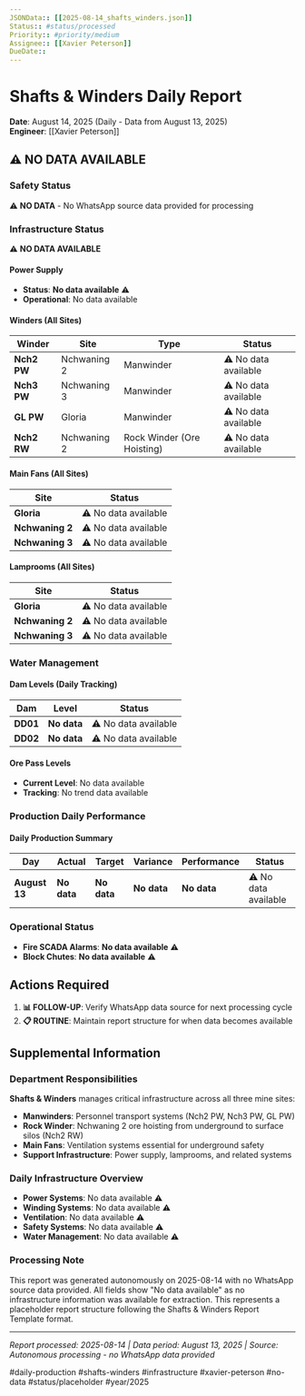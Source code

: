 ```yaml
---
JSONData:: [[2025-08-14_shafts_winders.json]]
Status:: #status/processed
Priority:: #priority/medium
Assignee:: [[Xavier Peterson]]
DueDate::
---
```


# Shafts & Winders Daily Report
**Date**: August 14, 2025 (Daily - Data from August 13, 2025)  
**Engineer**: [[Xavier Peterson]]  

## ⚠️ NO DATA AVAILABLE

### Safety Status
⚠️ **NO DATA** - No WhatsApp source data provided for processing

### Infrastructure Status
⚠️ **NO DATA AVAILABLE**

#### Power Supply
- **Status**: **No data available** ⚠️
- **Operational**: No data available

#### Winders (All Sites)
| Winder | Site | Type | Status |
|--------|------|------|--------|
| **Nch2 PW** | Nchwaning 2 | Manwinder | ⚠️ No data available |
| **Nch3 PW** | Nchwaning 3 | Manwinder | ⚠️ No data available |
| **GL PW** | Gloria | Manwinder | ⚠️ No data available |
| **Nch2 RW** | Nchwaning 2 | Rock Winder (Ore Hoisting) | ⚠️ No data available |

#### Main Fans (All Sites)
| Site | Status |
|------|--------|
| **Gloria** | ⚠️ No data available |
| **Nchwaning 2** | ⚠️ No data available |
| **Nchwaning 3** | ⚠️ No data available |

#### Lamprooms (All Sites)
| Site | Status |
|------|--------|
| **Gloria** | ⚠️ No data available |
| **Nchwaning 2** | ⚠️ No data available |
| **Nchwaning 3** | ⚠️ No data available |

### Water Management

#### Dam Levels (Daily Tracking)
| Dam | Level | Status |
|-----|-------|--------|
| **DD01** | **No data** | ⚠️ No data available |
| **DD02** | **No data** | ⚠️ No data available |

#### Ore Pass Levels
- **Current Level**: No data available
- **Tracking**: No trend data available

### Production Daily Performance

#### Daily Production Summary
| Day | Actual | Target | Variance | Performance | Status |
|-----|--------|--------|----------|-------------|--------|
| **August 13** | **No data** | **No data** | **No data** | **No data** | ⚠️ No data available |

### Operational Status
- **Fire SCADA Alarms**: **No data available** ⚠️
- **Block Chutes**: **No data available** ⚠️

## Actions Required

1. **📊 FOLLOW-UP**: Verify WhatsApp data source for next processing cycle
2. **📋 ROUTINE**: Maintain report structure for when data becomes available

## Supplemental Information

### Department Responsibilities
**Shafts & Winders** manages critical infrastructure across all three mine sites:
- **Manwinders**: Personnel transport systems (Nch2 PW, Nch3 PW, GL PW)
- **Rock Winder**: Nchwaning 2 ore hoisting from underground to surface silos (Nch2 RW)
- **Main Fans**: Ventilation systems essential for underground safety
- **Support Infrastructure**: Power supply, lamprooms, and related systems

### Daily Infrastructure Overview
- **Power Systems**: No data available ⚠️
- **Winding Systems**: No data available ⚠️
- **Ventilation**: No data available ⚠️
- **Safety Systems**: No data available ⚠️
- **Water Management**: No data available ⚠️

### Processing Note
This report was generated autonomously on 2025-08-14 with no WhatsApp source data provided. All fields show "No data available" as no infrastructure information was available for extraction. This represents a placeholder report structure following the Shafts & Winders Report Template format.

---
*Report processed: 2025-08-14 | Data period: August 13, 2025 | Source: Autonomous processing - no WhatsApp data provided*

#daily-production #shafts-winders #infrastructure #xavier-peterson #no-data #status/placeholder #year/2025